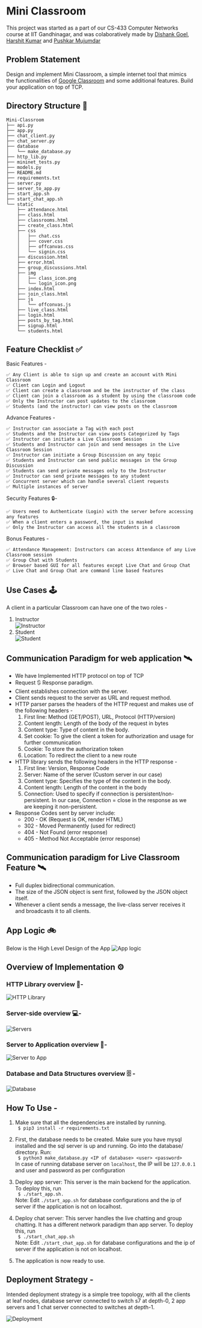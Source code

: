 # Mini Classroom

This project was started as a part of our CS-433 Computer Networks course at IIT Gandhinagar, and was colaboratively made by [Dishank Goel](https://github.com/dishankgoel), [Harshit Kumar](https://github.com/harshitkumar825) and [Pushkar Mujumdar](https://github.com/pmujumdar27)

<!-- This is a Mini Classroom tool was made to mimic the functionalities of [Google Classroom](https://classroom.google.com) along with some additional features. -->

## Problem Statement

Design and implement Mini Classroom, a simple internet tool that mimics the functionalities of [Google Classroom](https://classroom.google.com/) and some additional features. Build your application on top of TCP.

## Directory Structure 📁
<!-- run tree command and update this later -->

```
Mini-Classroom
├── api.py
├── app.py
├── chat_client.py
├── chat_server.py
├── database
│   └── make_database.py
├── http_lib.py
├── mininet_tests.py
├── models.py
├── README.md
├── requirements.txt
├── server.py
├── server_to_app.py
├── start_app.sh
├── start_chat_app.sh
└── static
    ├── attendance.html
    ├── class.html
    ├── classrooms.html
    ├── create_class.html
    ├── css
    │   ├── chat.css
    │   ├── cover.css
    │   ├── offcanvas.css
    │   └── signin.css
    ├── discussion.html
    ├── error.html
    ├── group_discussions.html
    ├── img
    │   ├── class_icon.png
    │   └── login_icon.png
    ├── index.html
    ├── join_class.html
    ├── js
    │   └── offconvas.js
    ├── live_class.html
    ├── login.html
    ├── posts_by_tag.html
    ├── signup.html
    └── students.html
```

## Feature Checklist ✅
Basic Features - 
```
✅ Any Client is able to sign up and create an account with Mini Classroom
✅ Client can Login and Logout 
✅ Client can create a classroom and be the instructor of the class
✅ Client can join a classroom as a student by using the classroom code
✅ Only the Instructor can post updates to the classroom
✅ Students (and the instructor) can view posts on the classroom
```
Advance Features - 
```
✅ Instructor can associate a Tag with each post
✅ Students and the Instructor can view posts Categorized by Tags
✅ Instructor can initiate a Live Classroom Session 
✅ Students and Instructor can join and send messages in the Live Classroom Session
✅ Instructor can initiate a Group Discussion on any topic
✅ Students and Instructor can send public messages in the Group Discussion
✅ Students can send private messages only to the Instructor
✅ Instructor can send private messages to any student
✅ Concurrent server which can handle several client requests
✅ Multiple instances of server
```
Security Features 🔒- 
```
✅ Users need to Authenticate (Login) with the server before accessing any features
✅ When a client enters a password, the input is masked
✅ Only the Instructor can access all the students in a classroom
```
Bonus Features - 
```
✅ Attendance Management: Instructors can access Attendance of any Live Classroom session
✅ Group Chat with Students
✅ Browser based GUI for all features except Live Chat and Group Chat
✅ Live Chat and Group Chat are command line based features
```

## Use Cases 🕹️

A client in a particular Classroom can have one of the two roles - 
1. Instructor  
![Instructor](./images/instructor.png)  
2. Student  
![Student](./images/student.png)

## Communication Paradigm for web application 🛰️

- We have Implemented HTTP protocol on top of TCP
- Request 🔃 Response paradigm. 
- Client establishes connection with the server.
- Client sends request to the server as URL and request method.
- HTTP parser parses the headers of the HTTP request and makes use of the following headers - 
  1. First line: Method (GET/POST), URL, Protocol (HTTP/version)
  2. Content length: Length of the body of the request in bytes
  3. Content type: Type of content in the body.
  4. Set cookie: To give the client a token for authorization and usage for further communication
  5. Cookie: To store the authorization token
  6. Location: To redirect the client to a new route
- HTTP library sends the following headers in the HTTP response - 
  1. First line: Version, Response Code
  2. Server: Name of the server (Custom server in our case)
  3. Content type: Specifies the type of the content in the body.
  4. Content length: Length of the content in the body
  5. Connection: Used to specify if connection is persistent/non-persistent. In our case, Connection = close in the response as we are keeping it non-persistent.
 - Response Codes sent by server include:
   - 200 - OK (Request is OK, render HTML)
   - 302 - Moved Permanently (used for redirect)
   - 404 - Not Found (error response)
   - 405 - Method Not Acceptable (error response)


## Communication paradigm for Live Classroom Feature 🛰️

- Full duplex bidirectional communication.
- The size of the JSON object is sent first, followed by the JSON object itself.
- Whenever a client sends a message, the live-class server receives it and broadcasts it to all clients.

## App Logic 🚲

Below is the High Level Design of the App
![App logic](./images/app_logic.jpg)

## Overview of Implementation ⚙️

### HTTP Library overview 🏢-  
![HTTP Library](./images/http_lib.png)  

### Server-side overview 💻- 
![Servers](./images/servers.png)

### Server to Application overview 📲- 
![Server to App](./images/server_to_app.png)

### Database and Data Structures overview 🗄️ - 
![Database](./images/database.png)

## How To Use - 

1. Make sure that all the dependencies are installed by running.   
``` $ pip3 install -r requirements.txt```

2. First, the database needs to be created. Make sure you have mysql installed and the sql server is up and running.
Go into the database/ directory. Run:  
``` $ python3 make_database.py <IP of database> <user> <password>```  
In case of running database server on ```localhost```, the IP will be ```127.0.0.1``` and user and password as per configuration

3. Deploy app server: This server is the main backend for the application. To deploy this, run  
``` $ ./start_app.sh.```  
Note: Edit ```./start_app.sh``` for database configurations and the ip of server if the application is not on localhost.

4. Deploy chat server: This server handles the live chatting and group chatting. It has a different network paradigm than app server. To deploy this, run  
``` $ ./start_chat_app.sh```  
Note: Edit ```./start_chat_app.sh``` for database configurations and the ip of server if the application is not on localhost.

5. The application is now ready to use. 

## Deployment Strategy - 

Intended deployment strategy is a simple tree topology, with all the clients at leaf nodes, database server connected to switch s7 at depth-0, 2 app servers and 1 chat server connected to switches at depth-1.

![Deployment](./images/deployment.png)